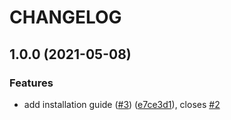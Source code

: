 # CHANGELOG

## 1.0.0 (2021-05-08)


### Features

* add installation guide ([#3](https://github.com/jmosawy/semantic-release-config/issues/3)) ([e7ce3d1](https://github.com/jmosawy/semantic-release-config/commit/e7ce3d19586222dedf0dfe53fa7f99c8aacf426e)), closes [#2](https://github.com/jmosawy/semantic-release-config/issues/2)
